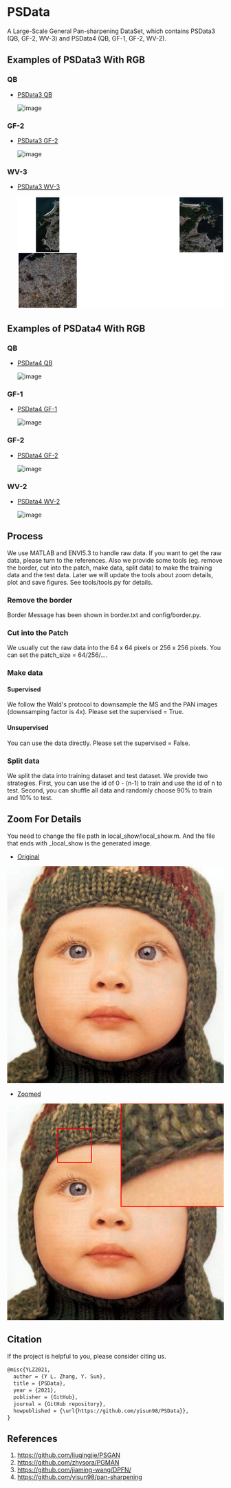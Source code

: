 # PSData
A Large-Scale General Pan-sharpening DataSet, which contains PSData3 (QB, GF-2, WV-3) and PSData4 (QB, GF-1, GF-2, WV-2).

## Examples of PSData3 With RGB

### QB

* [PSData3 QB](examples/PSData3/QB.png) 

  ![image](examples/PSData3/QB.png)
  
### GF-2
* [PSData3 GF-2](examples/PSData3/GF-2.png) 

  ![image](examples/PSData3/GF-2.png)
### WV-3
* [PSData3 WV-3](examples/PSData3/WV-3.png) 

  ![image](examples/PSData3/WV-3.png)

## Examples of PSData4 With RGB

### QB
* [PSData4 QB](examples/PSData4/QB.png) 

  ![image](examples/PSData4/QB.png)
### GF-1
* [PSData4 GF-1](examples/PSData4/GF-1.png) 

  ![image](examples/PSData4/GF-1.png)
### GF-2
* [PSData4 GF-2](examples/PSData4/GF-2.png) 

  ![image](examples/PSData4/GF-2.png)
### WV-2
* [PSData4 WV-2](examples/PSData4/WV-2.png) 

  ![image](examples/PSData4/WV-2.png)
## Process
We use MATLAB and ENVI5.3 to handle raw data. If you want to get the raw data, please turn to the references. Also we provide some tools (eg. remove the border, cut into the patch, make data, split data) to make the training data and the test data. Later we will update the tools about zoom details, plot and save figures. See tools/tools.py for details.

### Remove the border
Border Message has been shown in border.txt and config/border.py.

### Cut into the Patch
We usually cut the raw data into the 64 x 64 pixels or 256 x 256 pixels. You can set the patch_size = 64/256/....

### Make data

#### Supervised
We follow the Wald's protocol to downsample the MS and the PAN images (downsamping factor is 4x). Please set the supervised = True.

#### Unsupervised
You can use the data directly. Please set the supervised = False.

### Split data
We split the data into training dataset and test dataset. We provide two strategies.
First, you can use the id of 0 - (n-1) to train and use the id of n to test.
Second, you can shuffle all data and randomly choose 90% to train and 10% to test.

## Zoom For Details
You need to change the file path in local_show/local_show.m. And the file that ends with _local_show is the generated image. 
* [Original](local_show/baby_GT.bmp) 

![image](local_show/baby_GT.bmp)
  
* [Zoomed](local_show/baby_GT_local_show.bmp) 

![image](local_show/baby_GT_local_show.bmp) 

## Citation
If the project is helpful to you, please consider citing us.
```
@misc{YLZ2021,
  author = {Y L. Zhang, Y. Sun},
  title = {PSData},
  year = {2021},
  publisher = {GitHub},
  journal = {GitHub repository},
  howpublished = {\url{https://github.com/yisun98/PSData}},
}
```


## References

1. https://github.com/liuqingjie/PSGAN
2. https://github.com/zhysora/PGMAN
3. https://github.com/jiaming-wang/DPFN/
4. https://github.com/yisun98/pan-sharpening
